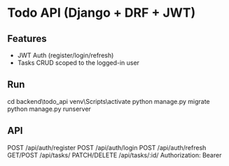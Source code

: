 # Todo API (Django + DRF + JWT)

## Features
- JWT Auth (register/login/refresh)
- Tasks CRUD scoped to the logged-in user

## Run
cd backend\todo_api
venv\Scripts\activate
python manage.py migrate
python manage.py runserver

## API
POST /api/auth/register
POST /api/auth/login
POST /api/auth/refresh
GET/POST /api/tasks/
PATCH/DELETE /api/tasks/:id/
Authorization: Bearer <access token>
